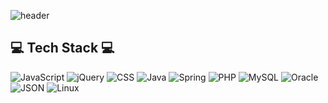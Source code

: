 ![header](https://capsule-render.vercel.app/api?type=rect&color=auto&height=300&section=header&text=Hello%20:D&fontSize=90)

## 💻 Tech Stack 💻
 ![JavaScript](https://img.shields.io/badge/JavaScript-F7DF1E?style=flat-square&logo=JavaScript&logoColor=black) ![jQuery](https://img.shields.io/badge/jQuery-0769AD?style=flat-square&logo=jQuery&logoColor=white) ![CSS](https://img.shields.io/badge/CSS3-1572B6?style=flat-square&logo=CSS3&logoColor=white) 
 ![Java](https://img.shields.io/badge/Java-FC4C02?style=flat-square&logo=Java&logoColor=white) ![Spring](https://img.shields.io/badge/Spring-6DB33F?style=flat-square&logo=Spring&logoColor=white) ![PHP](https://img.shields.io/badge/PHP-777BB4?style=flat-square&logo=PHP&logoColor=white) 
 ![MySQL](https://img.shields.io/badge/MySQL-4479A1?style=flat-square&logo=MySQL&logoColor=white) ![Oracle](https://img.shields.io/badge/Oracle-F80000?style=flat-square&logo=MySQL&logoColor=white) 
 ![JSON](https://img.shields.io/badge/JSON-000000?style=flat-square&logo=JSON&logoColor=white) ![Linux](https://img.shields.io/badge/Linux-FCC624?style=flat-square&logo=JSON&logoColor=black)



<!--
**jiyekim-rebi/jiyekim-rebi** is a ✨ _special_ ✨ repository because its `README.md` (this file) appears on your GitHub profile.

Here are some ideas to get you started:

- 🔭 I’m currently working on ...
- 🌱 I’m currently learning ...
- 👯 I’m looking to collaborate on ...
- 🤔 I’m looking for help with ...
- 💬 Ask me about ...
- 📫 How to reach me: ...
- 😄 Pronouns: ...
- ⚡ Fun fact: ...
-->
